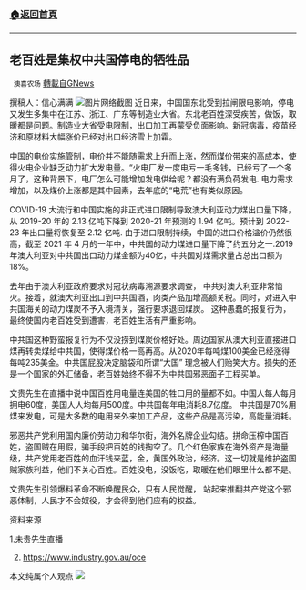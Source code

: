 ###  [:house:返回首頁](https://github.com/ourhimalayas/txt)
---


## 老百姓是集权中共国停电的牺牲品
` 澳喜农场` [轉載自GNews](https://gnews.org/zh-hans/1604301/)

撰稿人：信心满满
![](https://assets.gnews.org/wp-content/uploads/2021/10/Picture1-11.png)图片网络截图
近日来，中国国东北受到拉闸限电影响，停电又发生多集中在江苏、浙江、广东等制造业大省。东北老百姓深受疾苦，做饭，取暖都是问题。制造业大省受电限制，出口加工再蒙受负面影响。新冠病毒，疫苗经济和原材料大幅涨价已经对出口经济雪上加霜。

中国的电价实施管制，电价并不能随需求上升而上涨，然而煤价带来的高成本，使得火电企业缺乏动力扩大发电量。“火电厂发一度电亏一毛多钱，已经亏了一个多月了，这种背景下，电厂怎么可能增加发电供给呢？都没有满负荷发电. 电力需求增加，以及煤价上涨都是其中因素，去年底的“电荒”也有类似原因。

COVID-19 大流行和中国实施的非正式进口限制导致澳大利亚动力煤出口量下降，从 2019-20 年的 2.13 亿吨下降到 2020-21 年预测的 1.94 亿吨。预计到 2022-23 年出口量将恢复至 2.12 亿吨. 由于进口限制持续，中国的进口价格溢价仍然很高，截至 2021 年 4 月的一年中，中共国的动力煤进口量下降了约五分之一.2019年澳大利亚对中共国出口动力煤金额为40亿，中共国对煤需求量占总出口额为18%。

去年由于澳大利亚政府要求对冠状病毒溯源要求调查， 中共对澳大利亚非常恼火。接着，就澳大利亚出口到中共国酒，肉类产品加增高额关税。同时，对进入中共国海关的动力煤炭不予入境清关，强行要求退回煤炭。 这种愚蠢的报复行为，最终使国内老百姓受到遭害，老百姓生活有严重影响。

中共国这种野蛮报复行为不仅没捞到煤炭价格好处。周边国家从澳大利亚直接进口煤再转卖煤给中共国，使得煤价格一高再高。从2020年每吨煤100美金已经涨得每吨235美金。中共国屁股决定脑袋和所谓“大国” 理念被人们贻笑大方。损失的还是一个国家的外汇储备，老百姓始终不得不为中共国邪恶面子工程买单。

文贵先生在直播中说中国百姓用电量连美国的牲口用的量都不如。中国人每人每月拥电60度，美国人人均每月500度。中共国每年电消耗8.7亿度。 中共国是70%用煤来发电，可是大多数的电用来外来加工产品，这些产品是高污染，高能量消耗。

邪恶共产党利用国内廉价劳动力和华尔街，海外名牌企业勾结。拼命压榨中国百姓，盗国贼在用假，骗手段把百姓的钱掏空了。几个红色家族在海外资产是海量级，共产党用老百姓的血汗钱来蓝，金，黄国外政治，经济。这一切就是维护盗国贼家族利益，他们不关心百姓。百姓没电，没饭吃，取暖在他们眼里什么都不是。

文贵先生引领爆料革命不断唤醒民众，只有人民觉醒， 站起来推翻共产党这个邪恶体制，人民才不会奴役，才会得到他们应有的权益。

资料来源

1.未贵先生直播

2. https://www.industry.gov.au/oce

本文纯属个人观点
![](https://assets.gnews.org/wp-content/uploads/2021/10/澳喜图标2-1.jpg)
